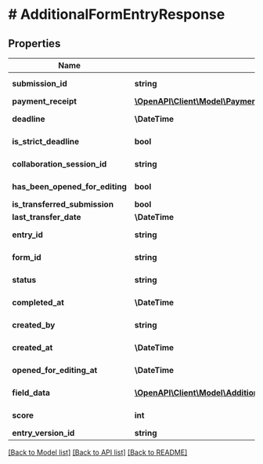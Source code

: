 # # AdditionalFormEntryResponse

## Properties

Name | Type | Description | Notes
------------ | ------------- | ------------- | -------------
**submission_id** | **string** |  | [optional] [readonly]
**payment_receipt** | [**\OpenAPI\Client\Model\PaymentReceipt**](PaymentReceipt.md) |  | [optional]
**deadline** | **\DateTime** |  | [optional] [readonly]
**is_strict_deadline** | **bool** |  | [optional] [readonly]
**collaboration_session_id** | **string** |  | [optional] [readonly]
**has_been_opened_for_editing** | **bool** |  | [optional] [readonly]
**is_transferred_submission** | **bool** |  | [optional]
**last_transfer_date** | **\DateTime** |  | [optional]
**entry_id** | **string** |  | [optional] [readonly]
**form_id** | **string** |  | [optional] [readonly]
**status** | **string** |  | [optional] [readonly]
**completed_at** | **\DateTime** |  | [optional] [readonly]
**created_by** | **string** |  | [optional] [readonly]
**created_at** | **\DateTime** |  | [optional] [readonly]
**opened_for_editing_at** | **\DateTime** |  | [optional] [readonly]
**field_data** | [**\OpenAPI\Client\Model\AdditionalFormEntryResponseFieldDataInner[]**](AdditionalFormEntryResponseFieldDataInner.md) |  | [optional] [readonly]
**score** | **int** |  | [optional] [readonly]
**entry_version_id** | **string** |  | [optional]

[[Back to Model list]](../../README.md#models) [[Back to API list]](../../README.md#endpoints) [[Back to README]](../../README.md)
